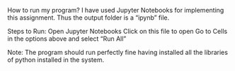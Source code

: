
How to run my program?
I have used Jupyter Notebooks for implementing this assignment. Thus the output folder is a “ipynb” file.

Steps to Run:
Open Jupyter Notebooks
Click on this file to open
Go to Cells in the options above and select “Run All”

Note: The program should run perfectly fine having installed all the libraries of python installed in the system.